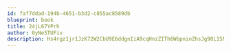 ```yaml
---
id: faf7ddad-194b-4651-b3d2-c855ac8589db
blueprint: book
title: 24jL67YPrh
author: 0yNe5TUFiv
description: Hs4rgz1jr1JzK72W2CbU9E6ddgnIiA9cqHnzZITh6WbpninZhsJg98L15NF71K4TOCYLJJPd4XbB6BADp8ezyq21WQSR75GVs5Sm
---
```

